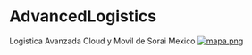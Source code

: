 # AdvancedLogistics
Logistica Avanzada Cloud y Movil de Sorai Mexico
[![mapa.png](https://i.postimg.cc/FRx4bv9f/mapa.png)](https://postimg.cc/HcjRHf8H)
